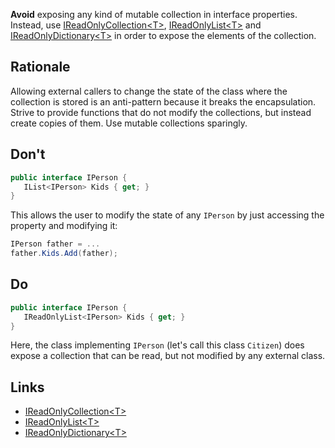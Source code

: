 **Avoid** exposing any kind of mutable collection in interface properties. Instead, use [IReadOnlyCollection\<T\>](https://docs.microsoft.com/en-us/dotnet/api/system.collections.generic.ireadonlycollection-1?view=netcore-3.0), [IReadOnlyList\<T\>](https://docs.microsoft.com/en-us/dotnet/api/system.collections.generic.ireadonlylist-1?view=netcore-3.0) and [IReadOnlyDictionary\<T\>](https://docs.microsoft.com/en-us/dotnet/api/system.collections.generic.ireadonlydictionary-2?view=netcore-3.0) in order to expose the elements of the collection.

## Rationale

Allowing external callers to change the state of the class where the collection is stored is an anti-pattern because it breaks the encapsulation. Strive to provide functions that do not modify the collections, but instead create copies of them. Use mutable collections sparingly.

## Don't

```csharp
public interface IPerson {
   IList<IPerson> Kids { get; }
}
```

This allows the user to modify the state of any `IPerson` by just accessing the property and modifying it:

```csharp
IPerson father = ...
father.Kids.Add(father);
```

## Do

```csharp
public interface IPerson {
   IReadOnlyList<IPerson> Kids { get; }
}
```

Here, the class implementing `IPerson` (let's call this class `Citizen`) does expose a collection that can be read, but not modified by any external class. 

## Links

* [IReadOnlyCollection\<T\> ](https://docs.microsoft.com/en-us/dotnet/api/system.collections.generic.ireadonlycollection-1?view=netcore-3.0)
* [IReadOnlyList\<T\>](https://docs.microsoft.com/en-us/dotnet/api/system.collections.generic.ireadonlylist-1?view=netcore-3.0) 
* [IReadOnlyDictionary\<T\>](https://docs.microsoft.com/en-us/dotnet/api/system.collections.generic.ireadonlydictionary-2?view=netcore-3.0)
